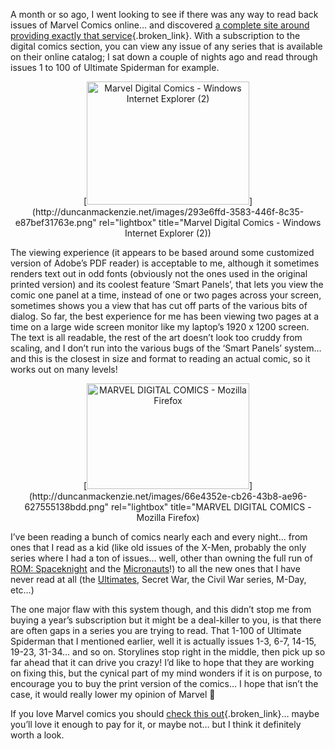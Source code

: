 A month or so ago, I went looking to see if there was any way to read back issues of Marvel Comics online… and discovered [a complete site around providing exactly that service](http://marvel.com/digitalcomics){.broken_link}. With a subscription to the digital comics section, you can view any issue of any series that is available on their online catalog; I sat down a couple of nights ago and read through issues 1 to 100 of Ultimate Spiderman for example.

<p align="center">
  [<img title="Marvel Digital Comics - Windows Internet Explorer (2)" style="border-top-width: 0px; border-left-width: 0px; border-bottom-width: 0px; border-right-width: 0px" height="197" alt="Marvel Digital Comics - Windows Internet Explorer (2)" src="http://duncanmackenzie.net/images/0b3a2070-ab06-4513-b004-91e45ef2b4e0.png" width="260" border="0" />](http://duncanmackenzie.net/images/293e6ffd-3583-446f-8c35-e87bef31763e.png" rel="lightbox" title="Marvel Digital Comics - Windows Internet Explorer (2))


The viewing experience (it appears to be based around some customized version of Adobe’s PDF reader) is acceptable to me, although it sometimes renders text out in odd fonts (obviously not the ones used in the original printed version) and its coolest feature ‘Smart Panels’, that lets you view the comic one panel at a time, instead of one or two pages across your screen, sometimes shows you a view that has cut off parts of the various bits of dialog. So far, the best experience for me has been viewing two pages at a time on a large wide screen monitor like my laptop’s 1920 x 1200 screen. The text is all readable, the rest of the art doesn’t look too cruddy from scaling, and I don’t run into the various bugs of the ‘Smart Panels’ system… and this is the closest in size and format to reading an actual comic, so it works out on many levels!

<p align="center">
  [<img title="MARVEL DIGITAL COMICS - Mozilla Firefox" style="border-top-width: 0px; border-left-width: 0px; border-bottom-width: 0px; border-right-width: 0px" height="169" alt="MARVEL DIGITAL COMICS - Mozilla Firefox" src="http://duncanmackenzie.net/images/1595898e-5f91-4820-8265-84d5aa1faa01.png" width="260" border="0" />](http://duncanmackenzie.net/images/66e4352e-cb26-43b8-ae96-627555138bdd.png" rel="lightbox" title="MARVEL DIGITAL COMICS - Mozilla Firefox)


I’ve been reading a bunch of comics nearly each and every night… from ones that I read as a kid (like old issues of the X-Men, probably the only series where I had a ton of issues… well, other than owning the full run of [ROM: Spaceknight](http://en.wikipedia.org/wiki/Rom_the_Spaceknight) and the [Micronauts](http://en.wikipedia.org/wiki/Micronauts_(comic_book))!) to all the new ones that I have never read at all (the [Ultimates](http://en.wikipedia.org/wiki/Ultimate_Marvel), Secret War, the Civil War series, M-Day, etc…)

The one major flaw with this system though, and this didn’t stop me from buying a year’s subscription but it might be a deal-killer to you, is that there are often gaps in a series you are trying to read. That 1-100 of Ultimate Spiderman that I mentioned earlier, well it is actually issues 1-3, 6-7, 14-15, 19-23, 31-34… and so on. Storylines stop right in the middle, then pick up so far ahead that it can drive you crazy! I’d like to hope that they are working on fixing this, but the cynical part of my mind wonders if it is on purpose, to encourage you to buy the print version of the comics… I hope that isn’t the case, it would really lower my opinion of Marvel 🙁

If you love Marvel comics you should [check this out](http://marvel.com/digitalcomics){.broken_link}… maybe you’ll love it enough to pay for it, or maybe not… but I think it definitely worth a look.